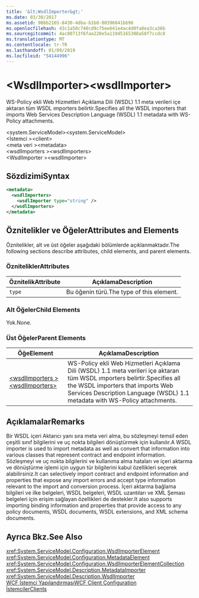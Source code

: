 ```yaml
---
title: '&lt;WsdlImporter&gt;'
ms.date: 03/30/2017
ms.assetid: 986b2165-8430-4dba-b1b8-00396841bb96
ms.openlocfilehash: 43c1a50c740cd9c75ee641e4ac4d0fa8ea3ca36b
ms.sourcegitcommit: 4ac80713f6faa220e5a119d5165308a58f7ccdc8
ms.translationtype: MT
ms.contentlocale: tr-TR
ms.lasthandoff: 01/09/2019
ms.locfileid: "54144996"
---
```

# <a name="ltwsdlimportergt"></a><span data-ttu-id="7bcbb-102">&lt;WsdlImporter&gt;</span><span class="sxs-lookup"><span data-stu-id="7bcbb-102">&lt;wsdlImporter&gt;</span></span>
<span data-ttu-id="7bcbb-103">WS-Policy ekli Web Hizmetleri Açıklama Dili (WSDL) 1.1 meta verileri içe aktaran tüm WSDL ımporters belirtir.</span><span class="sxs-lookup"><span data-stu-id="7bcbb-103">Specifies all the WSDL importers that imports Web Services Description Language (WSDL) 1.1 metadata with WS-Policy attachments.</span></span>  
  
<span data-ttu-id="7bcbb-104">\<system.ServiceModel></span><span class="sxs-lookup"><span data-stu-id="7bcbb-104">\<system.ServiceModel></span></span>  
<span data-ttu-id="7bcbb-105">\<İstemci ></span><span class="sxs-lookup"><span data-stu-id="7bcbb-105">\<client></span></span>  
<span data-ttu-id="7bcbb-106">\<meta veri ></span><span class="sxs-lookup"><span data-stu-id="7bcbb-106">\<metadata></span></span>  
<span data-ttu-id="7bcbb-107">\<wsdlImporters ></span><span class="sxs-lookup"><span data-stu-id="7bcbb-107">\<wsdlImporters></span></span>  
<span data-ttu-id="7bcbb-108">\<WsdlImporter ></span><span class="sxs-lookup"><span data-stu-id="7bcbb-108">\<wsdlImporter></span></span>  
  
## <a name="syntax"></a><span data-ttu-id="7bcbb-109">Sözdizimi</span><span class="sxs-lookup"><span data-stu-id="7bcbb-109">Syntax</span></span>  
  
```xml  
<metadata>
  <wsdlImporters>
    <wsdlImporter type="string" />
  </wsdlImporters>
</metadata>
```  
  
## <a name="attributes-and-elements"></a><span data-ttu-id="7bcbb-110">Öznitelikler ve Öğeler</span><span class="sxs-lookup"><span data-stu-id="7bcbb-110">Attributes and Elements</span></span>  
 <span data-ttu-id="7bcbb-111">Öznitelikler, alt ve üst öğeler aşağıdaki bölümlerde açıklanmaktadır.</span><span class="sxs-lookup"><span data-stu-id="7bcbb-111">The following sections describe attributes, child elements, and parent elements.</span></span>  
  
### <a name="attributes"></a><span data-ttu-id="7bcbb-112">Öznitelikler</span><span class="sxs-lookup"><span data-stu-id="7bcbb-112">Attributes</span></span>  
  
|<span data-ttu-id="7bcbb-113">Öznitelik</span><span class="sxs-lookup"><span data-stu-id="7bcbb-113">Attribute</span></span>|<span data-ttu-id="7bcbb-114">Açıklama</span><span class="sxs-lookup"><span data-stu-id="7bcbb-114">Description</span></span>|  
|---------------|-----------------|  
|`type`|<span data-ttu-id="7bcbb-115">Bu öğenin türü.</span><span class="sxs-lookup"><span data-stu-id="7bcbb-115">The type of this element.</span></span>|  
  
### <a name="child-elements"></a><span data-ttu-id="7bcbb-116">Alt Öğeler</span><span class="sxs-lookup"><span data-stu-id="7bcbb-116">Child Elements</span></span>  
 <span data-ttu-id="7bcbb-117">Yok.</span><span class="sxs-lookup"><span data-stu-id="7bcbb-117">None.</span></span>  
  
### <a name="parent-elements"></a><span data-ttu-id="7bcbb-118">Üst Öğeler</span><span class="sxs-lookup"><span data-stu-id="7bcbb-118">Parent Elements</span></span>  
  
|<span data-ttu-id="7bcbb-119">Öğe</span><span class="sxs-lookup"><span data-stu-id="7bcbb-119">Element</span></span>|<span data-ttu-id="7bcbb-120">Açıklama</span><span class="sxs-lookup"><span data-stu-id="7bcbb-120">Description</span></span>|  
|-------------|-----------------|  
|[<span data-ttu-id="7bcbb-121">\<wsdlImporters ></span><span class="sxs-lookup"><span data-stu-id="7bcbb-121">\<wsdlImporters></span></span>](../../../../../docs/framework/configure-apps/file-schema/wcf/wsdlimporters.md)|<span data-ttu-id="7bcbb-122">WS-Policy ekli Web Hizmetleri Açıklama Dili (WSDL) 1.1 meta verileri içe aktaran tüm WSDL ımporters belirtir.</span><span class="sxs-lookup"><span data-stu-id="7bcbb-122">Specifies all the WSDL importers that imports Web Services Description Language (WSDL) 1.1 metadata with WS-Policy attachments.</span></span>|  
  
## <a name="remarks"></a><span data-ttu-id="7bcbb-123">Açıklamalar</span><span class="sxs-lookup"><span data-stu-id="7bcbb-123">Remarks</span></span>  
 <span data-ttu-id="7bcbb-124">Bir WSDL içeri Aktarıcı yanı sıra meta veri alma, bu sözleşmeyi temsil eden çeşitli sınıf bilgilerini ve uç nokta bilgileri dönüştürmek için kullanılır.</span><span class="sxs-lookup"><span data-stu-id="7bcbb-124">A WSDL importer is used to import metadata as well as convert that information into various classes that represent contract and endpoint information.</span></span> <span data-ttu-id="7bcbb-125">Sözleşmeyi ve uç nokta bilgilerini ve kullanıma alma hataları ve içeri aktarma ve dönüştürme işlemi için uygun tür bilgilerini kabul özellikleri seçerek alabilirsiniz.</span><span class="sxs-lookup"><span data-stu-id="7bcbb-125">It can selectively import contract and endpoint information and properties that expose any import errors and accept type information relevant to the import and conversion process.</span></span> <span data-ttu-id="7bcbb-126">İçeri aktarma bağlama bilgileri ve ilke belgeleri, WSDL belgeleri, WSDL uzantıları ve XML Şeması belgeleri için erişim sağlayan özellikleri de destekler.</span><span class="sxs-lookup"><span data-stu-id="7bcbb-126">It also supports importing binding information and properties that provide access to any policy documents, WSDL documents, WSDL extensions, and XML schema documents.</span></span>  
  
## <a name="see-also"></a><span data-ttu-id="7bcbb-127">Ayrıca Bkz.</span><span class="sxs-lookup"><span data-stu-id="7bcbb-127">See Also</span></span>  
 <xref:System.ServiceModel.Configuration.WsdlImporterElement>  
 <xref:System.ServiceModel.Configuration.MetadataElement>  
 <xref:System.ServiceModel.Configuration.WsdlImporterElementCollection>  
 <xref:System.ServiceModel.Description.MetadataImporter>  
 <xref:System.ServiceModel.Description.WsdlImporter>  
 [<span data-ttu-id="7bcbb-128">WCF İstemci Yapılandırması</span><span class="sxs-lookup"><span data-stu-id="7bcbb-128">WCF Client Configuration</span></span>](../../../../../docs/framework/wcf/feature-details/client-configuration.md)  
 [<span data-ttu-id="7bcbb-129">İstemciler</span><span class="sxs-lookup"><span data-stu-id="7bcbb-129">Clients</span></span>](../../../../../docs/framework/wcf/feature-details/clients.md)
